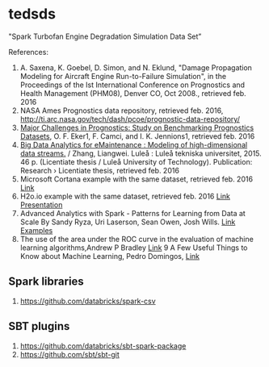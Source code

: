 # tedsds
"Spark Turbofan Engine Degradation Simulation Data Set”

References: 

1. A. Saxena, K. Goebel, D. Simon, and N. Eklund, "Damage Propagation Modeling for Aircraft Engine Run-to-Failure Simulation", in the Proceedings of the Ist International Conference on Prognostics and Health Management (PHM08), Denver CO, Oct 2008., retrieved feb. 2016
2. NASA Ames Prognostics data repository, retrieved feb. 2016, http://ti.arc.nasa.gov/tech/dash/pcoe/prognostic-data-repository/
3. [Major Challenges in Prognostics: Study on Benchmarking Prognostics Datasets](https://www.phmsociety.org/sites/phmsociety.org/files/phm_submission/2012/phmce_12_004.pdf), O. F. Eker1, F. Camci, and I. K. Jennions1, retrieved feb. 2016
4. [Big Data Analytics for eMaintenance : Modeling of high-dimensional data streams.](	
http://goo.gl/kgvoMt) / Zhang, Liangwei.
Luleå : Luleå tekniska universitet, 2015. 46 p. (Licentiate thesis / Luleå University of Technology).
Publication: Research › Licentiate thesis, retrieved feb. 2016
5. Microsoft Cortana example with the same dataset, retrieved feb. 2016 [Link](https://gallery.cortanaanalytics.com/Collection/Predictive-Maintenance-Template-3?share=1)
6. H2o.io example with the same dataset, retrieved feb. 2016
[Link](https://github.com/h2oai/h2o-tutorials/blob/master/tutorials/python-munging-modeling-pipelines/Munging-Modeling-Pipelines-Using-H2O-Pipelines.ipynb) [Presentation](https://www.youtube.com/watch?v=KqLXFglgNqk)
7. Advanced Analytics with Spark - Patterns for Learning from Data at Scale By Sandy Ryza, Uri Laserson, Sean Owen, Josh Wills. [Link](http://shop.oreilly.com/product/0636920035091.do) [Examples](https://github.com/sryza/aas)
8. The use of the area under the ROC curve in the evaluation of machine learning algorithms,Andrew P
Bradley [Link](http://citeseerx.ist.psu.edu/viewdoc/download?doi=10.1.1.93.3818&rep=rep1&type=pdf) 
9 A Few Useful Things to Know about Machine Learning, Pedro Domingos, [Link](https://homes.cs.washington.edu/~pedrod/papers/cacm12.pdf)

## Spark libraries
1. https://github.com/databricks/spark-csv


## SBT plugins 
1. https://github.com/databricks/sbt-spark-package
2. https://github.com/sbt/sbt-git
